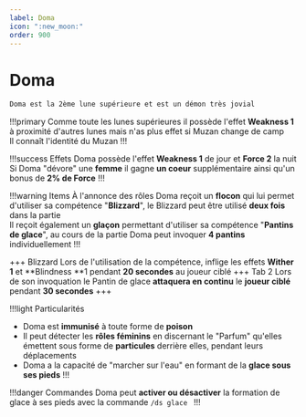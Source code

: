 ```yaml
---
label: Doma
icon: ":new_moon:"
order: 900
---
```


# Doma

```txt
Doma est la 2ème lune supérieure et est un démon très jovial
```

!!!primary
Comme toute les lunes supérieures il possède l'effet **Weakness 1** à proximité d'autres lunes mais n'as plus effet si Muzan change de camp <br>
Il connaît l'identité du Muzan
!!!

!!!success Effets
Doma possède l'effet **Weakness 1** de jour et **Force 2** la nuit
Si Doma "dévore" une **femme** il gagne **un coeur** supplémentaire ainsi qu'un bonus de **2% de Force**
!!!

!!!warning Items
À l'annonce des rôles Doma reçoit un **flocon** qui lui permet d'utiliser sa compétence "**Blizzard**", le Blizzard peut être utilisé **deux fois** dans la partie <br> 
Il reçoit également un **glaçon** permettant d'utiliser sa compétence "**Pantins de glace**", au cours de la partie Doma peut invoquer **4 pantins** individuellement
!!!

+++ Blizzard
Lors de l'utilisation de la compétence, inflige les effets **Wither 1** et **Blindness **1 pendant **20 secondes** au joueur ciblé 
+++ Tab 2 
Lors de son invoquation le Pantin de glace **attaquera en continu** le **joueur ciblé** pendant **30 secondes**
+++

!!!light Particularités
- Doma est **immunisé** à toute forme de **poison**
- Il peut détecter les **rôles féminins** en discernant le "Parfum" qu'elles émettent sous forme de **particules** derrière elles, pendant leurs déplacements
- Doma a la capacité de "marcher sur l'eau" en formant de la **glace sous ses pieds**
!!!

!!!danger Commandes
Doma peut **activer ou désactiver** la formation de glace à ses pieds avec la commande ```/ds glace ```
!!!





















